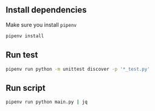 ## Install dependencies
Make sure you install `pipenv`
```bash
pipenv install
```

## Run test
```bash
pipenv run python -m unittest discover -p '*_test.py'
```

## Run script
```bash
pipenv run python main.py | jq
```
